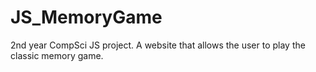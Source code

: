 # JS_MemoryGame
2nd year CompSci JS project. A website that allows the user to play the classic memory game. 
